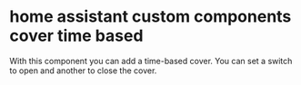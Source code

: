 # home assistant custom components cover time based
 With this component you can add a time-based cover. You can set a switch to open and another to close the cover.
